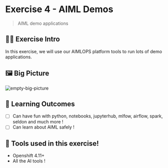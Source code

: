 # Exercise 4 - AIML Demos
> AIML demo applications

## 👨‍🍳 Exercise Intro
In this exercise, we will use our AIMLOPS platform tools to run lots of demo applications.

## 🖼️ Big Picture
![empty-big-picture](images/big-picture-empty.jpg)

## 🔮 Learning Outcomes

- [ ] Can have fun with python, notebooks, jupyterhub, mlfow, airflow, spark, seldon and much more  !
- [ ] Can learn about AIML safely !

## 🔨 Tools used in this exercise!
* Openshift 4.11+
* All the AI tools !
